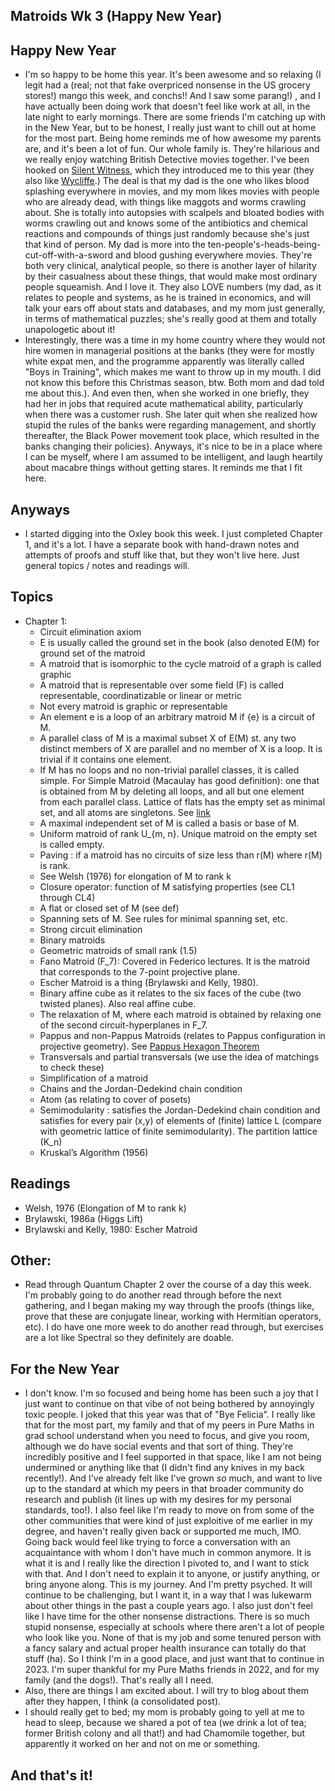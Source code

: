 ## Matroids Wk 3 (Happy New Year)

## Happy New Year
- I'm so happy to be home this year. It's been awesome and so relaxing (I legit had a (real; not that fake overpriced nonsense in the US grocery stores!)
mango this week, and conchs!! And I saw some parang!)
, and I have actually been doing work that doesn't feel like work at all,
in the late night to early mornings. There are some friends I'm catching up with in the New Year, but to be honest, I really just want to chill
out at home for the most part. Being home reminds me of how awesome my parents are, and it's been a lot of fun. Our whole family is.
They're hilarious and we really enjoy watching British 
Detective movies together. I've been hooked on [Silent Witness](https://en.wikipedia.org/wiki/Silent_Witness), which they introduced me to this year
(they also like [Wycliffe](https://en.wikipedia.org/wiki/Wycliffe_(TV_series)).) The deal is that my dad is the one who likes
blood splashing everywhere in movies, and my mom likes movies with people who are already dead, with things like maggots and worms crawling about.
She is totally into autopsies with scalpels and bloated bodies with worms crawling out and knows some of the antibiotics and chemical reactions
and compounds of things just randomly
because she's just that kind of person. My dad is more into the ten-people's-heads-being-cut-off-with-a-sword and blood gushing everywhere movies.
They're both very clinical, analytical people, so there is another layer of hilarity by their casualness about these things, that would make
most ordinary people squeamish. And I love it. They also LOVE numbers (my dad, as it relates to people and systems, as he is trained in economics, 
and will talk your ears off about stats and databases, and my mom
just generally, in terms of mathematical puzzles; she's really good at them and totally unapologetic about it!
- Interestingly, there was a time in my home country where they would not hire women in managerial positions at the banks (they were for mostly
white expat men, and the programme apparently was literally called "Boys in Training", which makes me want to throw up in my mouth. I did not
know this before this Christmas season, btw. Both mom and dad told me about this.).
And even then, when she worked in one briefly, they had her in jobs that required acute mathematical ability, particularly when 
there was a customer rush. She later quit when
she realized how stupid the rules of the banks were regarding management, and shortly thereafter, the Black Power movement took place,
which resulted in the banks changing their policies). Anyways, it's nice to be in a place where I can be myself, where I am
assumed to be intelligent, and laugh heartily about macabre things without getting stares. It reminds me that I fit here.

## Anyways
- I started digging into the Oxley book this week. I just completed Chapter 1, and it's a lot. I have a separate book with hand-drawn notes
and attempts of proofs and stuff like that, but they won't live here. Just general topics / notes and readings will.

## Topics
- Chapter 1:
  - Circuit elimination axiom
  - E is usually called the ground set in the book (also denoted E(M) for ground set of the matroid
  - A matroid that is isomorphic to the cycle matroid of a graph is called graphic
  - A matroid that is representable over some field (F) is called representable, coordinatizable or linear or metric
  - Not every matroid is graphic or representable
  - An element e is a loop of an arbitrary matroid M if {e} is a circuit of M.
  - A parallel class of M is a maximal subset X of E(M) st. any two distinct members of X are parallel and no member of X is a loop. It is trivial if it contains one element.
  - If M has no loops and no non-trivial parallel classes, it is called simple. For Simple Matroid (Macaulay has good definition): one that is obtained from M by deleting all loops, and all but one element from each parallel class. Lattice of flats has the empty set as minimal set, and all atoms are singletons. See [link](http://www2.macaulay2.com/Macaulay2/doc/Macaulay2-1.18/share/doc/Macaulay2/Matroids/html/_simple__Matroid.html)
  - A maximal independent set of M is called a basis or base of M.
  - Uniform matroid of rank U_{m, n}. Unique matroid on the empty set is called empty.
  - Paving : if a matroid has no circuits of size less than r(M) where r(M) is rank. 
  - See Welsh (1976) for elongation of M to rank k
  - Closure operator: function of M satisfying properties (see CL1 through CL4)
  - A flat or closed set of M (see def)
  - Spanning sets of M. See rules for minimal spanning set, etc.
  - Strong circuit elimination
  - Binary matroids
  - Geometric matroids of small rank (1.5)
  - Fano Matroid (F_7): Covered in Federico lectures. It is the matroid that corresponds to the 7-point projective plane.
  - Escher Matroid is a thing (Brylawski and Kelly, 1980).
  - Binary affine cube as it relates to the six faces of the cube (two twisted planes). Also real affine cube.
  - The relaxation of M, where each matroid is obtained by relaxing one of the second circuit-hyperplanes in F_7.
  - Pappus and non-Pappus Matroids (relates to Pappus configuration in projective geometry). See [Pappus Hexagon Theorem](https://en.wikipedia.org/wiki/Pappus%27s_hexagon_theorem)
  - Transversals and partial transversals (we use the idea of matchings to check these)
  - Simplification of a matroid
  - Chains and the Jordan-Dedekind chain condition
  - Atom (as relating to cover of posets)
  - Semimodularity : satisfies the Jordan-Dedekind chain condition and satisfies for every pair (x,y) of elements of (finite) lattice L (compare with geometric lattice of finite semimodularity). The partition lattice (K_n)
  - Kruskal’s Algorithm (1956)

## Readings
- Welsh, 1976 (Elongation of M to rank k)
- Brylawski, 1986a (Higgs Lift)
- Brylawski and Kelly, 1980: Escher Matroid

## Other: 
- Read through Quantum Chapter 2 over the course of a day this week. I'm probably going to do another read through before the next gathering,
and I began making my way through the proofs (things like, prove that these are conjugate linear, working with Hermitian operators, etc). I do have one
more week to do another read through, but exercises are a lot like Spectral so they definitely are doable.

## For the New Year
- I don't know. I'm so focused and being home has been such a joy that I just want to continue on that vibe of not being bothered by annoyingly
toxic people. I joked that this year was that of "Bye Felicia". I really like that for the most part, my family and that of my 
peers in Pure Maths in grad school understand when you need to focus, and give you room, although we do have social events and 
that sort of thing. They're incredibly positive and I feel supported in that space, like I am not being undermined or anything
like that (I didn't find any knives in my back recently!). And I've already felt like I've grown *so* much, and want to live up to the 
standard at which my peers in that 
broader community do research and publish (it lines up with my desires for my personal standards, too!). I also feel like I'm ready to move on from some of the other communities that were kind of just
exploitive of me earlier in my degree, and haven't really given back or supported me much, IMO. Going back would feel like trying to force
a conversation with an acquaintance with whom I don't have much in common anymore. It is what it is and I really like the direction I pivoted
to, and I want to stick with that. And I don't need to explain it to anyone, or justify anything, or bring anyone along.
This is my journey. And I'm pretty psyched. It will continue to be challenging, but I want it, in a way that I was lukewarm about other things
in the past a couple years ago.
I also just don't feel like I have time for the other nonsense distractions. There is so much
stupid nonsense, especially at schools where there aren't a lot of people who look like you. None of that is my job and some tenured person
with a fancy salary and actual proper health insurance can totally do that stuff (ha).
So I think I'm in a good place, and just want that to continue in 2023. I'm super thankful for my Pure Maths friends in 2022, and for my family
(and the dogs!). That's really all I need.
- Also, there are things I am excited about. I will try to blog about them after they happen, I think (a consolidated post).
- I should really get to bed; my mom is probably going to yell at me to head to sleep, because we shared a pot of tea (we drink a lot of tea;
former British colony and all that!)
and had Chamomile together, but apparently it worked on her and not on me or something.

## And that's it!




